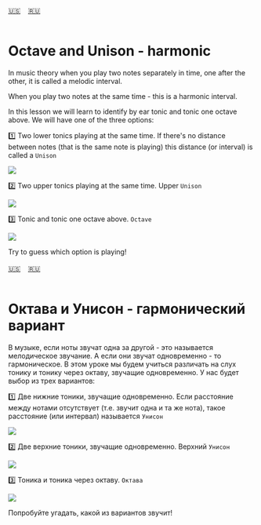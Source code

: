 <span id="en"><a href='#en'>🇺🇸</a> &nbsp;&nbsp;&nbsp;<a href='#ru'>🇷🇺</a> &nbsp;&nbsp;&nbsp;</span><br><br>
# Octave and Unison - harmonic

In music theory when you play two notes separately in time, one after the other, it is called a melodic interval.

When you play two notes at the same time - this is a harmonic interval.

In this lesson we will learn to identify by ear tonic and tonic one octave above.
We will have one of the three options:

1️⃣  Two lower tonics playing at the same time. If there's no distance between notes (that is the same note is playing) this distance (or interval) is called a `Unison` 

![](https://github.com/stolbitsa/stolbitsa/assets/149964365/e6ba95eb-2932-4403-9f60-324be27f6fc1)

2️⃣ Two upper tonics playing at the same time. Upper `Unison`

![](https://github.com/stolbitsa/stolbitsa/assets/149964365/d70c28cb-5b58-422d-8d35-c43d95fccccc)

3️⃣ Tonic and tonic one octave above. `Octave`

![](https://github.com/stolbitsa/stolbitsa/assets/149964365/11695a94-1863-4f8b-85ec-0aea722db761)

Try to guess which option is playing!
<br><br>
<span id="ru"><a href='#en'>🇺🇸</a> &nbsp;&nbsp;&nbsp;<a href='#ru'>🇷🇺</a> &nbsp;&nbsp;&nbsp;</span><br><br>
# Октава и Унисон - гармонический вариант

В музыке, если ноты звучат одна за другой - это называется мелодическое звучание. А если они звучат одновременно - то гармоническое.
В этом  уроке мы будем учиться различать на слух тонику и тонику через октаву, звучащие одновременно.
У нас будет выбор из трех вариантов:

1️⃣  Две нижние тоники, звучащие одновременно. Если расстояние между нотами отсутствует (т.е. звучит одна и та же нота), такое расстояние (или интервал) называется `Унисон` 

![](https://github.com/stolbitsa/stolbitsa/assets/149964365/e6ba95eb-2932-4403-9f60-324be27f6fc1)

2️⃣  Две верхние тоники, звучащие одновременно. Верхний `Унисон` 

![](https://github.com/stolbitsa/stolbitsa/assets/149964365/d70c28cb-5b58-422d-8d35-c43d95fccccc)

3️⃣ Тоника и тоника через октаву. `Октава`

![](https://github.com/stolbitsa/stolbitsa/assets/149964365/11695a94-1863-4f8b-85ec-0aea722db761)

Попробуйте угадать, какой из вариантов звучит!
<br><br>
